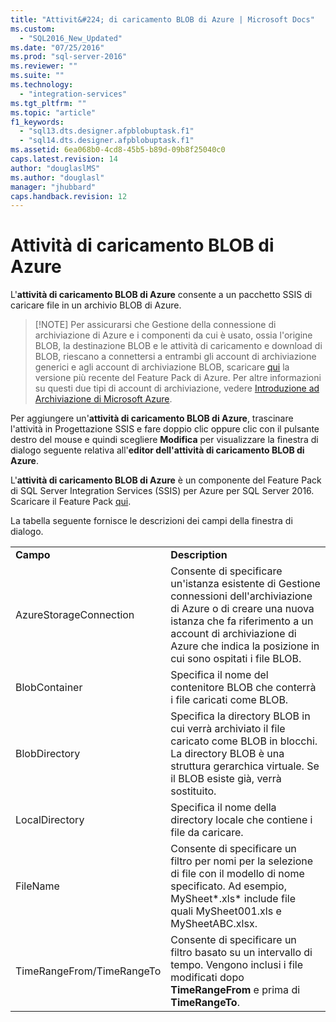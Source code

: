 ```yaml
---
title: "Attivit&#224; di caricamento BLOB di Azure | Microsoft Docs"
ms.custom: 
  - "SQL2016_New_Updated"
ms.date: "07/25/2016"
ms.prod: "sql-server-2016"
ms.reviewer: ""
ms.suite: ""
ms.technology: 
  - "integration-services"
ms.tgt_pltfrm: ""
ms.topic: "article"
f1_keywords: 
  - "sql13.dts.designer.afpblobuptask.f1"
  - "sql14.dts.designer.afpblobuptask.f1"
ms.assetid: 6ea068b0-4cd8-45b5-b89d-09b8f25040c0
caps.latest.revision: 14
author: "douglaslMS"
ms.author: "douglasl"
manager: "jhubbard"
caps.handback.revision: 12
---
```

# Attivit&#224; di caricamento BLOB di Azure
  L'**attività di caricamento BLOB di Azure** consente a un pacchetto SSIS di caricare file in un archivio BLOB di Azure.
  
>   [!NOTE] Per assicurarsi che Gestione della connessione di archiviazione di Azure e i componenti da cui è usato, ossia l'origine BLOB, la destinazione BLOB e le attività di caricamento e download di BLOB, riescano a connettersi a entrambi gli account di archiviazione generici e agli account di archiviazione BLOB, scaricare [qui](https://www.microsoft.com/download/details.aspx?id=49492) la versione più recente del Feature Pack di Azure. Per altre informazioni su questi due tipi di account di archiviazione, vedere [Introduzione ad Archiviazione di Microsoft Azure](https://azure.microsoft.com/en-us/documentation/articles/storage-introduction/#general-purpose-storage-accounts). 
    
Per aggiungere un'**attività di caricamento BLOB di Azure**, trascinare l'attività in Progettazione SSIS e fare doppio clic oppure clic con il pulsante destro del mouse e quindi scegliere **Modifica** per visualizzare la finestra di dialogo seguente relativa all'**editor dell'attività di caricamento BLOB di Azure**.  
  
 L'**attività di caricamento BLOB di Azure** è un componente del Feature Pack di SQL Server Integration Services (SSIS) per Azure per SQL Server 2016. Scaricare il Feature Pack [qui](http://go.microsoft.com/fwlink/?LinkID=626967).  
  
 La tabella seguente fornisce le descrizioni dei campi della finestra di dialogo.  
  
|||  
|-|-|  
|**Campo**|**Description**|  
|AzureStorageConnection|Consente di specificare un'istanza esistente di Gestione connessioni dell'archiviazione di Azure o di creare una nuova istanza che fa riferimento a un account di archiviazione di Azure che indica la posizione in cui sono ospitati i file BLOB.|  
|BlobContainer|Specifica il nome del contenitore BLOB che conterrà i file caricati come BLOB.|  
|BlobDirectory|Specifica la directory BLOB in cui verrà archiviato il file caricato come BLOB in blocchi. La directory BLOB è una struttura gerarchica virtuale. Se il BLOB esiste già, verrà sostituito.|  
|LocalDirectory|Specifica il nome della directory locale che contiene i file da caricare.|  
|FileName|Consente di specificare un filtro per nomi per la selezione di file con il modello di nome specificato. Ad esempio, MySheet*.xls\* include file quali MySheet001.xls e MySheetABC.xlsx.|  
|TimeRangeFrom/TimeRangeTo|Consente di specificare un filtro basato su un intervallo di tempo. Vengono inclusi i file modificati dopo **TimeRangeFrom** e prima di **TimeRangeTo**.|  
  
  